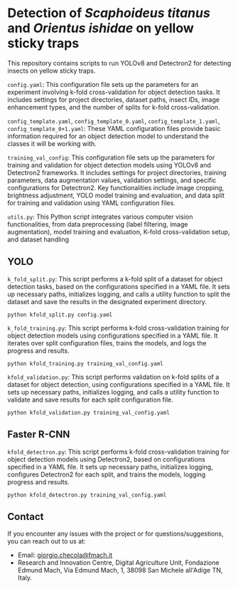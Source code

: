 # Detection of *Scaphoideus titanus* and *Orientus ishidae* on yellow sticky traps
This repository contains scripts to run YOLOv8 and Detectron2 for detecting insects on yellow sticky traps.

`config.yaml`: This configuration file sets up the parameters for an experiment involving k-fold cross-validation for object detection tasks. It includes settings for project directories, dataset paths, insect IDs, image enhancement types, and the number of splits for k-fold cross-validation.

`config_template.yaml`, 
`config_template_0.yaml`, 
`config_template_1.yaml`, 
`config_template_0+1.yaml`: 
These YAML configuration files provide basic information required for an object detection model to understand the classes it will be working with.

`training_val_config`: This configuration file sets up the parameters for training and validation for object detection models using YOLOv8 and Detectron2 frameworks. It includes settings for project directories, training parameters, data augmentation values, validation settings, and specific configurations for Detectron2. Key functionalities include image cropping, brightness adjustment, YOLO model training and evaluation, and data split for training and validation using YAML configuration files.

`utils.py`: This Python script integrates various computer vision functionalities, from data preprocessing (label filtering, image augmentation), model training and evaluation, K-fold cross-validation setup, and dataset handling

## YOLO
`k_fold_split.py`: This script performs a k-fold split of a dataset for object detection tasks, based on the configurations specified in a YAML file. It sets up necessary paths, initializes logging, and calls a utility function to split the dataset and save the results in the designated experiment directory.

```
python kfold_split.py config.yaml
```

`k_fold_training.py`: This script performs k-fold cross-validation training for object detection models using configurations specified in a YAML file. It iterates over split configuration files, trains the models, and logs the progress and results.

```
python kfold_training.py training_val_config.yaml
```

`kfold_validation.py`: This script performs validation on k-fold splits of a dataset for object detection, using configurations specified in a YAML file. It sets up necessary paths, initializes logging, and calls a utility function to validate and save results for each split configuration file.

```
python kfold_validation.py training_val_config.yaml
```
## Faster R-CNN
`kfold_detectron.py`: This script performs k-fold cross-validation training for object detection models using Detectron2, based on configurations specified in a YAML file. It sets up necessary paths, initializes logging, configures Detectron2 for each split, and trains the models, logging progress and results.

```
python kfold_detectron.py training_val_config.yaml
```

## Contact

If you encounter any issues with the project or for questions/suggestions, you can reach out to us at:
- Email: [giorgio.checola@fmach.it](mailto:giorgio.checola@fmach.it)
- Research and Innovation Centre, Digital Agriculture Unit, Fondazione Edmund Mach, Via Edmund Mach, 1, 38098 San Michele all'Adige TN, Italy.
